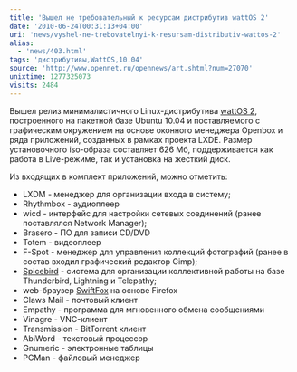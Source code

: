 ```yaml
---
title: 'Вышел не требовательный к ресурсам дистрибутив wattOS 2'
date: '2010-06-24T00:31:13+04:00'
uri: 'news/vyshel-ne-trebovatelnyi-k-resursam-distributiv-wattos-2'
alias: 
  - 'news/403.html'
tags: 'дистрибутивы,WattOS,10.04'
source: 'http://www.opennet.ru/opennews/art.shtml?num=27070'
unixtime: 1277325073
visits: 2484
---
```

Вышел релиз минималистичного Linux-дистрибутива [wattOS 2](http://www.planetwatt.com/), построенного на пакетной базе Ubuntu 10.04 и поставляемого с графическим окружением на основе оконного менеджера Openbox и ряда приложений, созданных в рамках проекта LXDE. Размер установочного iso-образа составляет 626 Мб, поддерживается как работа в Live-режиме, так и установка на жесткий диск.

Из входящих в комплект приложений, можно отметить:

*   LXDM - менеджер для организации входа в систему;
*   Rhythmbox - аудиоплеер
*   wicd - интерфейс для настройки сетевых соединений (ранее поставлялся Network Manager);
*   Brasero - ПО для записи CD/DVD
*   Totem - видеоплеер
*   F-Spot - менеджер для управления коллекций фотографий (ранее в состав входил графический редактор Gimp);
*   [Spicebird](http://www.spicebird.com/) - система для организации коллективной работы на базе Thunderbird, Lightning и Telepathy;
*   web-браузер [SwiftFox](http://getswiftfox.com/) на основе Firefox
*   Claws Mail - почтовый клиент
*   Empathy - программа для мгновенного обмена сообщениями
*   Vinagre - VNC-клиент
*   Transmission - BitTorrent клиент
*   AbiWord - текстовый процессор
*   Gnumeric - электронные таблицы
*   PCMan - файловый менеджер
